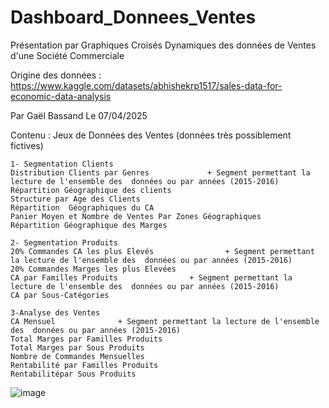 # Dashboard_Donnees_Ventes
Présentation par Graphiques Croisés Dynamiques des données de Ventes d'une Société Commerciale 
					
Origine des données :	https://www.kaggle.com/datasets/abhishekrp1517/sales-data-for-economic-data-analysis				
					
Par Gaël Bassand Le 07/04/2025					
					
Contenu :	Jeux de Données des Ventes (données très possiblement fictives)				
					
	1- Segmentation Clients				
	Distribution Clients par Genres				+ Segment permettant la lecture de l'ensemble des  données ou par années (2015-2016)
	Répartition Géographique des clients				
	Structure par Age des Clients				
	Répartition  Géographiques du CA				
	Panier Moyen et Nombre de Ventes Par Zones Géographiques				
	Répartition Géographique des Marges				
					
	2- Segmentation Produits				
	20% Commandes CA les plus Elevés				+ Segment permettant la lecture de l'ensemble des  données ou par années (2015-2016)
	20% Commandes Marges les plus Elevées				
	CA par Familles Produits				+ Segment permettant la lecture de l'ensemble des  données ou par années (2015-2016)
	CA par Sous-Catégories				
					
	3-Analyse des Ventes				
	CA Mensuel				+ Segment permettant la lecture de l'ensemble des  données ou par années (2015-2016)
	Total Marges par Familles Produits				
	Total Marges par Sous Produits				
	Nombre de Commandes Mensuelles				
	Rentabilité par Familles Produits				
	Rentabilitépar Sous Produits				
![image](https://github.com/user-attachments/assets/02403023-9e7a-4f8c-b3e0-aa36bc574b61)
